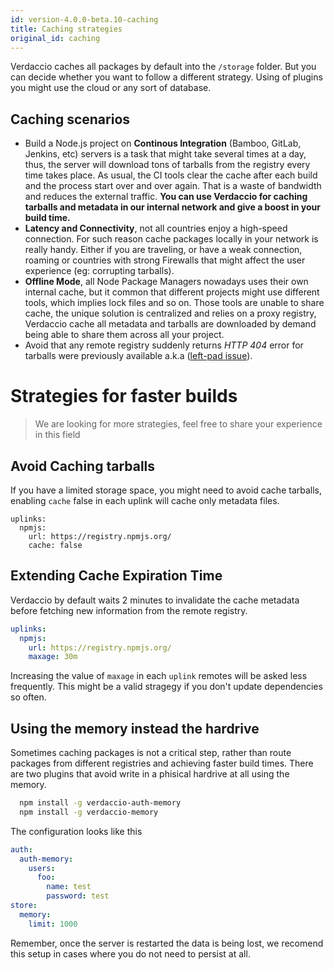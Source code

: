 ```yaml
---
id: version-4.0.0-beta.10-caching
title: Caching strategies
original_id: caching
---
```


Verdaccio caches all packages by default into the `/storage` folder. But you can decide whether you want to follow
a different strategy. Using of plugins you might use the cloud or any sort of database.


## Caching scenarios

* Build a Node.js project on **Continous Integration** (Bamboo, GitLab, Jenkins, etc) servers is a task that might take several times at a day, thus, the server will download tons of tarballs from the registry every time takes place.  As usual, the CI tools clear the cache after each build and the process start over and over again. That is a waste of bandwidth and reduces the external traffic.
**You can use Verdaccio for caching tarballs and metadata in our internal network and give a boost in your build time.**
* **Latency and Connectivity**, not all countries enjoy a high-speed connection. For such reason cache packages locally in your network
is really handy. Either if you are traveling, or have a weak connection, roaming or countries with strong Firewalls that might affect the user experience (eg: corrupting tarballs).
* **Offline Mode**, all Node Package Managers nowadays uses their own internal cache, but it common that different projects might use
different tools, which implies lock files and so on. Those tools are unable to share cache, the unique solution is centralized and relies on
a proxy registry, Verdaccio cache all metadata and tarballs are downloaded by demand being able to share them across all your project.
* Avoid that any remote registry suddenly returns *HTTP 404* error for tarballs were previously available a.k.a ([left-pad issue](https://www.theregister.co.uk/2016/03/23/npm_left_pad_chaos/)).


# Strategies for faster builds

> We are looking for more strategies, feel free to share your experience in this field

## Avoid Caching tarballs

If you have a limited storage space, you might need to avoid cache tarballs, enabling `cache` false in each
uplink will cache only metadata files.

```
uplinks:
  npmjs:
    url: https://registry.npmjs.org/
    cache: false
```

## Extending Cache Expiration Time

 Verdaccio by default waits 2 minutes to invalidate the cache metadata before fetching new information from the remote registry.

```yaml
uplinks:
  npmjs:
    url: https://registry.npmjs.org/
    maxage: 30m
```

Increasing the value of `maxage` in each `uplink` remotes will be asked less frequently. This might be a valid stragegy if
you don't update dependencies so often.


## Using the memory instead the hardrive

Sometimes caching packages is not a critical step, rather than route packages from different registries and achieving
faster build times. There are two plugins that avoid write in a phisical hardrive at all using the memory.

```bash
  npm install -g verdaccio-auth-memory
  npm install -g verdaccio-memory
```

The configuration looks like this

```yaml
auth:
  auth-memory:
    users:
      foo:
        name: test
        password: test
store:
  memory:
    limit: 1000
```

Remember, once the server is restarted the data is being lost, we recomend this setup in cases where you do not
need to persist at all.
